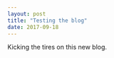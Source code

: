 ```yaml
---
layout: post
title: "Testing the blog"
date: 2017-09-18
---
```


Kicking the tires on this new blog.
